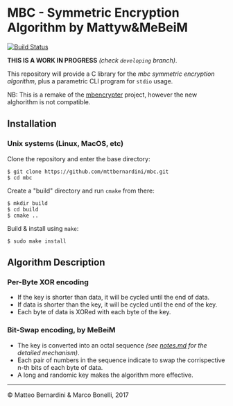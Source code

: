 # MBC - Symmetric Encryption Algorithm by Mattyw&MeBeiM #

[![Build Status](https://travis-ci.org/mttbernardini/mbc.svg?branch=developing)](https://travis-ci.org/mttbernardini/mbc)

**THIS IS A WORK IN PROGRESS** *(check `developing` branch)*.

This repository will provide a C library for the *mbc symmetric encryption algorithm*, plus a parametric CLI program for `stdio` usage.

NB: This is a remake of the [mbencrypter][1] project, however the new alghorithm is not compatible.

## Installation ##

### Unix systems (Linux, MacOS, etc) ###

Clone the repository and enter the base directory:

	$ git clone https://github.com/mttbernardini/mbc.git
	$ cd mbc

Create a "build" directory and run `cmake` from there:

	$ mkdir build
	$ cd build
	$ cmake ..

Build & install using `make`:

	$ sudo make install

## Algorithm Description ##

### Per-Byte XOR encoding ###
- If the key is shorter than data, it will be cycled until the end of data.
- If data is shorter than the key, it will be cycled until the end of the key.
- Each byte of data is XORed with each byte of the key.

### Bit-Swap encoding, by MeBeiM ###
- The key is converted into an octal sequence *(see [notes.md][2] for the detailed mechanism)*.
- Each pair of numbers in the sequence indicate to swap the corrispective n-th bits of each byte of data.
- A long and randomic key makes the algorithm more effective.

---
© Matteo Bernardini & Marco Bonelli, 2017


[1]: https://github.com/mttbernardini/mbencrypter
[2]: https://github.com/mttbernardini/mbc/blob/master/notes.md#make_oct_key-rationale
[3]: https://www.cygwin.com/
